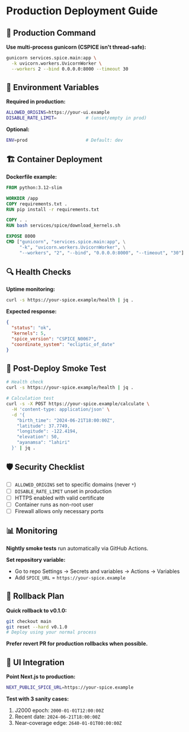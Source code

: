 # Production Deployment Guide

## 🚀 Production Command

**Use multi-process gunicorn (CSPICE isn't thread-safe):**

```bash
gunicorn services.spice.main:app \
  -k uvicorn.workers.UvicornWorker \
  --workers 2 --bind 0.0.0.0:8000 --timeout 30
```

## 🔧 Environment Variables

**Required in production:**

```bash
ALLOWED_ORIGINS=https://your-ui.example
DISABLE_RATE_LIMIT=           # (unset/empty in prod)
```

**Optional:**

```bash
ENV=prod                      # Default: dev
```

## 🏗️ Container Deployment

**Dockerfile example:**

```dockerfile
FROM python:3.12-slim

WORKDIR /app
COPY requirements.txt .
RUN pip install -r requirements.txt

COPY . .
RUN bash services/spice/download_kernels.sh

EXPOSE 8000
CMD ["gunicorn", "services.spice.main:app", \
     "-k", "uvicorn.workers.UvicornWorker", \
     "--workers", "2", "--bind", "0.0.0.0:8000", "--timeout", "30"]
```

## 🔍 Health Checks

**Uptime monitoring:**

```bash
curl -s https://your-spice.example/health | jq .
```

**Expected response:**

```json
{
  "status": "ok",
  "kernels": 5,
  "spice_version": "CSPICE_N0067",
  "coordinate_system": "ecliptic_of_date"
}
```

## 🧪 Post-Deploy Smoke Test

```bash
# Health check
curl -s https://your-spice.example/health | jq .

# Calculation test
curl -s -X POST https://your-spice.example/calculate \
  -H 'content-type: application/json' \
  -d '{
    "birth_time": "2024-06-21T18:00:00Z",
    "latitude": 37.7749,
    "longitude": -122.4194,
    "elevation": 50,
    "ayanamsa": "lahiri"
  }' | jq .
```

## 🛡️ Security Checklist

- [ ] `ALLOWED_ORIGINS` set to specific domains (never `*`)
- [ ] `DISABLE_RATE_LIMIT` unset in production
- [ ] HTTPS enabled with valid certificate
- [ ] Container runs as non-root user
- [ ] Firewall allows only necessary ports

## 📊 Monitoring

**Nightly smoke tests** run automatically via GitHub Actions.

**Set repository variable:**
- Go to repo Settings → Secrets and variables → Actions → Variables
- Add `SPICE_URL` = `https://your-spice.example`

## 🔄 Rollback Plan

**Quick rollback to v0.1.0:**

```bash
git checkout main
git reset --hard v0.1.0
# Deploy using your normal process
```

**Prefer revert PR for production rollbacks when possible.**

## 🎯 UI Integration

**Point Next.js to production:**

```bash
NEXT_PUBLIC_SPICE_URL=https://your-spice.example
```

**Test with 3 sanity cases:**
1. J2000 epoch: `2000-01-01T12:00:00Z`
2. Recent date: `2024-06-21T18:00:00Z`
3. Near-coverage edge: `2640-01-01T00:00:00Z`